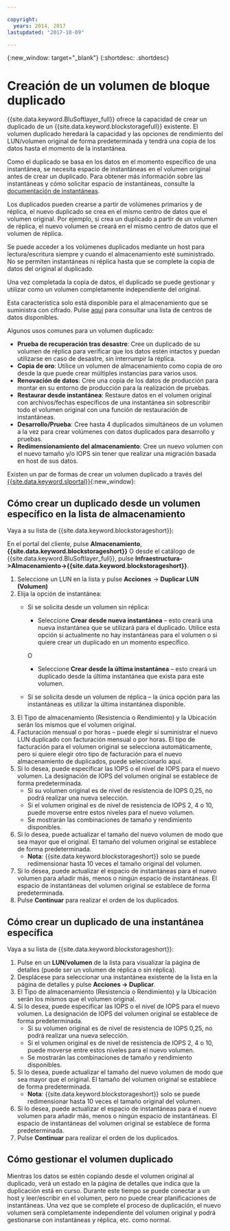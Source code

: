 ```yaml
---

copyright:
  years: 2014, 2017
lastupdated: "2017-10-09"

---
```

{:new_window: target="_blank"}
{:shortdesc: .shortdesc}

# Creación de un volumen de bloque duplicado

{{site.data.keyword.BluSoftlayer_full}} ofrece la capacidad de crear un duplicado de un {{site.data.keyword.blockstoragefull}} existente. El volumen duplicado heredará la capacidad y las opciones de rendimiento del LUN/volumen original de forma predeterminada y tendrá una copia de los datos hasta el momento de la instantánea.   

Como el duplicado se basa en los datos en el momento específico de una instantánea, se necesita espacio de instantáneas en el volumen original antes de crear un duplicado.  Para obtener más información sobre las instantáneas y cómo solicitar espacio de instantáneas, consulte la [documentación de instantáneas](snapshots.html).  

Los duplicados pueden crearse a partir de volúmenes primarios y de réplica, el nuevo duplicado se crea en el mismo centro de datos que el volumen original.  Por ejemplo, si crea un duplicado a partir de un volumen de réplica, el nuevo volumen se creará en el mismo centro de datos que el volumen de réplica.    

Se puede acceder a los volúmenes duplicados mediante un host para lectura/escritura siempre y cuando el almacenamiento esté suministrado.  No se permiten instantáneas ni réplica hasta que se complete la copia de datos del original al duplicado. 

Una vez completada la copia de datos, el duplicado se puede gestionar y utilizar como un volumen completamente independiente del original. 

Esta característica solo está disponible para el almacenamiento que se suministra con cifrado. Pulse [aquí](new-ibm-block-and-file-storage-location-and-features.html) para consultar una lista de centros de datos disponibles. 

Algunos usos comunes para un volumen duplicado:
- **Prueba de recuperación tras desastre**: Cree un duplicado de su volumen de réplica para verificar que los datos estén intactos y puedan utilizarse en caso de desastre, sin interrumpir la réplica. 
- **Copia de oro**: Utilice un volumen de almacenamiento como copia de oro desde la que puede crear múltiples instancias para varios usos. 
- **Renovación de datos**: Cree una copia de los datos de producción para montar en su entorno de producción para la realización de pruebas. 
- **Restaurar desde instantánea**: Restaure datos en el volumen original con archivos/fechas específicos de una instantánea sin sobrescribir todo el volumen original con una función de restauración de instantáneas. 
- **Desarrollo/Prueba**: Cree hasta 4 duplicados simultáneos de un volumen a la vez para crear volúmenes con datos duplicados para desarrollo y pruebas. 
- **Redimensionamiento del almacenamiento**: Cree un nuevo volumen con el nuevo tamaño y/o IOPS sin tener que realizar una migración basada en host de sus datos.  
	

Existen un par de formas de crear un volumen duplicado a través del [{{site.data.keyword.slportal}}](https://control.softlayer.com/){:new_window}: 

## Cómo crear un duplicado desde un volumen específico en la lista de almacenamiento

Vaya a su lista de {{site.data.keyword.blockstorageshort}}:

En el portal del cliente, pulse **Almacenamiento**, **{{site.data.keyword.blockstorageshort}}** O desde el catálogo de {{site.data.keyword.BluSoftlayer_full}}, pulse **Infraestructura->Almacenamiento->{{site.data.keyword.blockstorageshort}}**. 


1. Seleccione un LUN en la lista y pulse **Acciones** -> **Duplicar LUN (Volumen)** 
2. Elija la opción de instantánea: 
    - Si se solicita desde un volumen sin réplica:
      - Seleccione **Crear desde nueva instantánea** – esto creará una nueva instantánea que se utilizará para el duplicado. Utilice esta opción si actualmente no hay instantáneas para el volumen o si quiere crear un duplicado en un momento específico.
    
      O 
      - Seleccione **Crear desde la última instantánea** – esto creará un duplicado desde la última instantánea que exista para este volumen. 
    - Si se solicita desde un volumen de réplica – la única opción para las instantáneas es utilizar la última instantánea disponible. 
3. El Tipo de almacenamiento (Resistencia o Rendimiento) y la Ubicación serán los mismos que el volumen original.
4. Facturación mensual o por horas – puede elegir si suministrar el nuevo LUN duplicado con facturación mensual o por horas.  El tipo de facturación para el volumen original se selecciona automáticamente, pero si quiere elegir otro tipo de facturación para el nuevo almacenamiento de duplicados, puede seleccionarlo aquí. 
5. Si lo desea, puede especificar las IOPS o el nivel de IOPS para el nuevo volumen. La designación de IOPS del volumen original se establece de forma predeterminada. 
    - Si su volumen original es de nivel de resistencia de IOPS 0,25, no podrá realizar una nueva selección. 
    - Si el volumen original es de nivel de resistencia de IOPS 2, 4 o 10, puede moverse entre estos niveles para el nuevo volumen. 
    - Se mostrarán las combinaciones de tamaño y rendimiento disponibles. 
6. Si lo desea, puede actualizar el tamaño del nuevo volumen de modo que sea mayor que el original.  El tamaño del volumen original se establece de forma predeterminada. 
    - **Nota**: {{site.data.keyword.blockstorageshort}} solo se puede redimensionar hasta 10 veces el tamaño original del volumen. 
7. Si lo desea, puede actualizar el espacio de instantáneas para el nuevo volumen para añadir más, menos o ningún espacio de instantáneas. El espacio de instantáneas del volumen original se establece de forma predeterminada. 
8. Pulse **Continuar** para realizar el orden de los duplicados. 



## Cómo crear un duplicado de una instantánea específica

Vaya a su lista de {{site.data.keyword.blockstorageshort}}:

1. Pulse en un **LUN/volumen** de la lista para visualizar la página de detalles (puede ser un volumen de réplica o sin réplica). 
2. Desplácese para seleccionar una instantánea existente de la lista en la página de detalles y pulse **Acciones -> Duplicar**.   
3. El Tipo de almacenamiento (Resistencia o Rendimiento) y la Ubicación serán los mismos que el volumen original. 
4. Si lo desea, puede especificar las IOPS o el nivel de IOPS para el nuevo volumen. La designación de IOPS del volumen original se establece de forma predeterminada. 
    - Si su volumen original es de nivel de resistencia de IOPS 0,25, no podrá realizar una nueva selección. 
    - Si el volumen original es de nivel de resistencia de IOPS 2, 4 o 10, puede moverse entre estos niveles para el nuevo volumen. 
    - Se mostrarán las combinaciones de tamaño y rendimiento disponibles. 
5. Si lo desea, puede actualizar el tamaño del nuevo volumen de modo que sea mayor que el original.  El tamaño del volumen original se establece de forma predeterminada. 
    - **Nota**: {{site.data.keyword.blockstorageshort}} solo se puede redimensionar hasta 10 veces el tamaño original del volumen. 
6. Si lo desea, puede actualizar el espacio de instantáneas para el nuevo volumen para añadir más, menos o ningún espacio de instantáneas. El espacio de instantáneas del volumen original se establece de forma predeterminada. 
7. Pulse **Continuar** para realizar el orden de los duplicados. 


## Cómo gestionar el volumen duplicado

Mientras los datos se estén copiando desde el volumen original al duplicado, verá un estado en la página de detalles que indica que la duplicación está en curso. Durante este tiempo se puede conectar a un host y leer/escribir en el volumen, pero no puede crear planificaciones de instantáneas. Una vez que se complete el proceso de duplicación, el nuevo volumen será completamente independiente del volumen original y podrá gestionarse con instantáneas y réplica, etc. como normal. 

